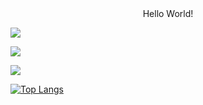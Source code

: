 <center>Hello World! </center>

![](https://visitor-badge.glitch.me/badge?page_id=linghu8812)

![](https://github-profile-summary-cards.vercel.app/api/cards/profile-details?username=JackJi12316&theme=vue)

![](https://github-readme-stats.vercel.app/api?username=JackJi12316)

[![Top Langs](https://github-readme-stats.vercel.app/api/top-langs/?username=JackJi12316)](https://github.com/anuraghazra/github-readme-stats)
<!--
**JackJi12316/JackJi12316** is a ✨ _special_ ✨ repository because its `README.md` (this file) appears on your GitHub profile.

Here are some ideas to get you started:

- 🔭 I’m currently working on ...
- 🌱 I’m currently learning ...
- 👯 I’m looking to collaborate on ...
- 🤔 I’m looking for help with ...
- 💬 Ask me about ...
- 📫 How to reach me: ...
- 😄 Pronouns: ...
- ⚡ Fun fact: ...
-->

